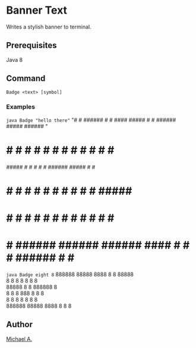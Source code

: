 # Banner Text
Writes a stylish banner to terminal.

## Prerequisites

Java 8

## Command
`Badge <text> [symbol]` 

### Examples
`java Badge "hello there"`
  "#    # ###### #      #       ####         ##### #    # ###### #####  ###### "    
  #    # #      #      #      #    #          #   #    # #      #    # #       
  ###### #####  #      #      #    #          #   ###### #####  #    # #####  
  #    # #      #      #      #    #          #   #    # #      #####  #       
  #    # #      #      #      #    #          #   #    # #      #   #  #       
  #    # ###### ###### ######  ####           #   #    # ###### #    # ######  

`java Badge eight 8`
  888888 88888   8888  8    8  88888  
  8        8    8    8 8    8    8     
  88888    8    8      888888    8     
  8        8    8  888 8    8    8     
  8        8    8    8 8    8    8     
  888888 88888   8888  8    8    8     

## Author

[Michael A.](https://se.linkedin.com/in/michaelabebaw)
